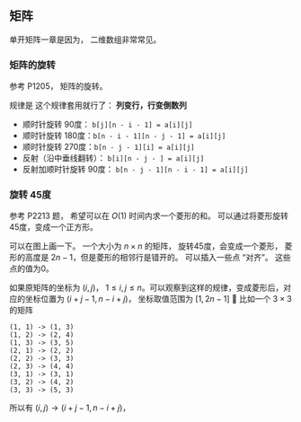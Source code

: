 
## 矩阵

单开矩阵一章是因为， 二维数组非常常见。


### 矩阵的旋转

参考 P1205， 矩阵的旋转。

规律是  这个规律套用就行了： **列变行，行变倒数列**

- 顺时针旋转 90度： `b[j][n - i - 1] = a[i][j]`
- 顺时针旋转 180度：`b[n - i - 1][n - j - 1] = a[i][j]`
- 顺时针旋转 270度：`b[n - j - 1][i] = a[i][j]`
- 反射（沿中垂线翻转）： `b[i][n - j - ] = a[i][j]`
- 反射加顺时针旋转 90度： `b[n - j - 1][n - i - 1] = a[i][j]`


### 旋转 45度

参考 P2213 题， 希望可以在 $O(1)$ 时间内求一个菱形的和。 可以通过将菱形旋转45度，变成一个正方形。

可以在图上画一下。  一个大小为 $n \times n$ 的矩阵， 旋转45度，会变成一个菱形， 菱形的高度是 $2n - 1$，但是菱形的相邻行是错开的。 可以插入一些点 “对齐”。 这些点的值为0。

如果原矩阵的坐标为 $(i, j)$， $1\leq i, j \leq n$。可以观察到这样的规律，变成菱形后，对应的坐标位置为  $(i + j - 1, n - i + j)$， 坐标取值范围为 $[1, 2n - 1]$

比如一个 $3\times 3$ 的矩阵

```
(1, 1) -> (1, 3)
(1, 2) -> (2, 4)
(1, 3) -> (3, 5)
(2, 1) -> (2, 2)
(2, 2) -> (3, 3)
(2, 3) -> (4, 4)
(3, 1) -> (3, 1)
(3, 2) -> (4, 2)
(3, 3) -> (5, 3)
```

所以有 $(i, j) \to (i + j - 1, n - i + j)$， 



